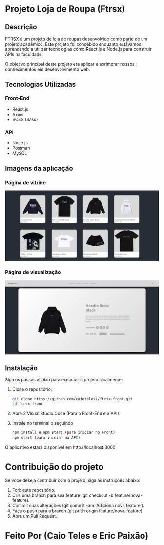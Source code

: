   # Projeto Loja de Roupa (Ftrsx)

## Descrição

FTRSX é um projeto de loja de roupas desenvolvido como parte de um projeto acadêmico. Este projeto foi concebido enquanto estávamos aprendendo a utilizar tecnologias como React.js e Node.js para construir APIs na faculdade.

O objetivo principal deste projeto era aplicar e aprimorar nossos conhecimentos em desenvolvimento web.

## Tecnologias Utilizadas

### Front-End
- React.js
- Axios
- SCSS (Sass)

### API
- Node.js
- Postman
- MySQL

## Imagens da aplicação

### Página de vitrine

![Create](ftrsx-fotos/foto%201.jpg)

### Página de visualização

![Create](ftrsx-fotos/foto%202.jpg)

## Instalação

Siga os passos abaixo para executar o projeto localmente:

1. Clone o repositório:

   ```bash
   git clone https://github.com/caiotelesz/ftrsx-front.git
   cd ftrsx-front

2. Abre 2 Visual Studio Code (Para o Front-End e a API).

3. Instale no terminal o seguindo

    ```bash
   npm install e npm start (para iniciar no Front)
   npm start (para iniciar na API)

O aplicativo estará disponível em http://localhost:3000 
<br />

# Contribuição do projeto

Se você deseja contribuir com o projeto, siga as instruções abaixo:

1. Fork este repositório.
2. Crie uma branch para sua feature (git checkout -b feature/nova-feature).
3. Commit suas alterações (git commit -am 'Adiciona nova feature').
4. Faça o push para a branch (git push origin feature/nova-feature).
5. Abra um Pull Request.

# Feito Por (Caio Teles e Eric Paixão)